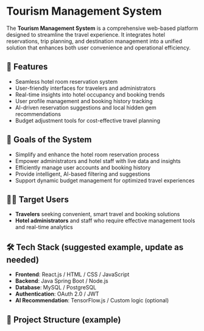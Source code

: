 # Tourism Management System

The **Tourism Management System** is a comprehensive web-based platform designed to streamline the travel experience. It integrates hotel reservations, trip planning, and destination management into a unified solution that enhances both user convenience and operational efficiency.

## 🚀 Features

- Seamless hotel room reservation system
- User-friendly interfaces for travelers and administrators
- Real-time insights into hotel occupancy and booking trends
- User profile management and booking history tracking
- AI-driven reservation suggestions and local hidden gem recommendations
- Budget adjustment tools for cost-effective travel planning

## 🎯 Goals of the System

- Simplify and enhance the hotel room reservation process
- Empower administrators and hotel staff with live data and insights
- Efficiently manage user accounts and booking history
- Provide intelligent, AI-based filtering and suggestions
- Support dynamic budget management for optimized travel experiences

## 🧑‍💼 Target Users

- **Travelers** seeking convenient, smart travel and booking solutions
- **Hotel administrators** and staff who require effective management tools and real-time analytics

## 🛠️ Tech Stack (suggested example, update as needed)

- **Frontend**: React.js / HTML / CSS / JavaScript
- **Backend**: Java Spring Boot / Node.js
- **Database**: MySQL / PostgreSQL
- **Authentication**: OAuth 2.0 / JWT
- **AI Recommendation**: TensorFlow.js / Custom logic (optional)

## 📂 Project Structure (example)

